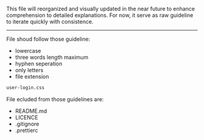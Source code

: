 
This file will reorganized and visually updated in the near future to enhance comprehension to detailed explanations.
For now, it serve as raw guideline to iterate quickly with consistence.

---

File shoud follow those guideline:
- lowercase
- three words length maximum
- hyphen seperation
- only letters
- file extension

```md
user-login.css
```

File ecluded from those guidelines are:
- README.md
- LICENCE
- .gitignore
- .prettierc
